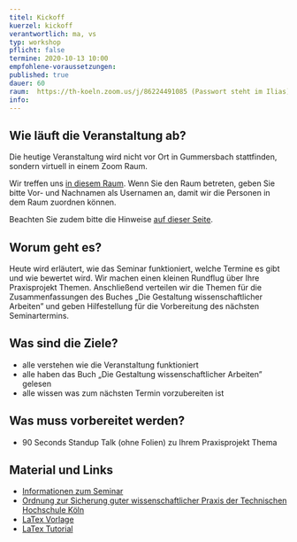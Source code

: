 ```yaml
---
titel: Kickoff
kuerzel: kickoff
verantwortlich: ma, vs
typ: workshop
pflicht: false
termine: 2020-10-13 10:00
empfohlene-voraussetzungen: 
published: true
dauer: 60
raum:  https://th-koeln.zoom.us/j/86224491085 (Passwort steht im Ilias)
info: 
---
```



## Wie läuft die Veranstaltung ab?
Die heutige Veranstaltung wird nicht vor Ort in Gummersbach stattfinden, sondern virtuell in einem Zoom Raum.

Wir treffen uns [in diesem Raum](https://webconf.vc.dfn.de/mi-bachelor-pp-seminar/). Wenn Sie den Raum betreten, geben Sie bitte Vor- und Nachnamen als Usernamen an, damit wir die Personen in dem Raum zuordnen können.

Beachten Sie zudem bitte die Hinweise [auf dieser Seite](/mi-bachelor-praxisprojektseminar/hinweise-onlinesessions).

## Worum geht es?
Heute wird erläutert, wie das Seminar funktioniert, welche Termine es gibt und wie bewertet wird. Wir machen einen kleinen Rundflug über Ihre Praxisprojekt Themen. Anschließend verteilen wir die Themen für die Zusammenfassungen des Buches „Die Gestaltung wissenschaftlicher Arbeiten” und geben Hilfestellung für die Vorbereitung des nächsten Seminartermins.

## Was sind die Ziele?
- alle verstehen wie die Veranstaltung funktioniert
- alle haben das Buch „Die Gestaltung wissenschaftlicher Arbeiten” gelesen
- alle wissen was zum nächsten Termin vorzubereiten ist

## Was muss vorbereitet werden?
* 90 Seconds Standup Talk (ohne Folien) zu Ihrem Praxisprojekt Thema

## Material und Links
* [Informationen zum Seminar](https://ilias.th-koeln.de/goto.php?target=file_1456364_download&client_id=ILIAS_FH_Koeln)
* [Ordnung zur Sicherung guter wissenschaftlicher Praxis der Technischen Hochschule Köln](https://www.th-koeln.de/mam/downloads/deutsch/hochschule/amtlichemitteilungen/endfassung_02_2020.pdf)
* [LaTex Vorlage](https://ilias.th-koeln.de/goto.php?target=file_1355498_download&client_id=ILIAS_FH_Koeln)
* [LaTex Tutorial](https://www.latex-tutorial.com)

